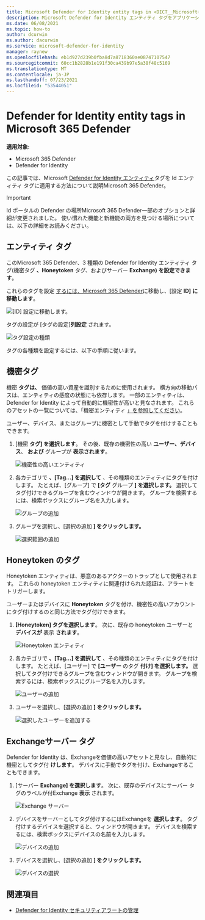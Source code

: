 ```yaml
---
title: Microsoft Defender for Identity entity tags in <DICT__Microsoft⚐365⚐Defender>Microsoft 365 Defender</DICT__Microsoft⚐365⚐Defender>
description: Microsoft Defender for Identity エンティティ タグをアプリケーションに適用する方法について説明Microsoft 365 Defender
ms.date: 06/08/2021
ms.topic: how-to
author: dcurwin
ms.author: dacurwin
ms.service: microsoft-defender-for-identity
manager: raynew
ms.openlocfilehash: eb1d927d239b0fba8d7a8718360ae08747107547
ms.sourcegitcommit: 60cc1b2828b1e191f30ca439b97e5a38f48c5169
ms.translationtype: MT
ms.contentlocale: ja-JP
ms.lasthandoff: 07/23/2021
ms.locfileid: "53544051"
---
```

# <a name="defender-for-identity-entity-tags-in-microsoft-365-defender"></a>Defender for Identity entity tags in Microsoft 365 Defender

**適用対象:**

- Microsoft 365 Defender
- Defender for Identity

この記事では、Microsoft [Defender for Identity エンティティ](/defender-for-identity)タグを Id エンティティ タグに適用する方法について説明Microsoft 365 Defender。 [](/microsoft-365/security/defender/overview-security-center)

>[!IMPORTANT]
>Id ポータルの Defender の場所Microsoft 365 Defender一部のオプションと詳細が変更されました。 使い慣れた機能と新機能の両方を見つける場所については、以下の詳細をお読みください。

## <a name="entity-tags"></a>エンティティ タグ

このMicrosoft 365 Defender、3 種類の Defender for Identity エンティティ タグ(機密タグ **、Honeytoken** タグ、およびサーバー **Exchange) を設定できます**。

これらのタグを設定 [するには、Microsoft 365 Defender](https://security.microsoft.com/)に移動し、[設定 **ID]** **に移動します**。

![[ID] 設定に移動します。](../../media/defender-identity/settings-identities.png)

タグの設定が [タグの設定]**列設定** されます。

![タグ設定の種類](../../media/defender-identity/tag-settings.png)

タグの各種類を設定するには、以下の手順に従います。

## <a name="sensitive--tags"></a>機密タグ

機密 **タグは、** 価値の高い資産を識別するために使用されます。 横方向の移動パスは、エンティティの感度の状態にも依存します。 一部のエンティティは、Defender for Identity によって自動的に機密性が高いと見なされます。 これらのアセットの一覧については、「機密エンティティ [」を参照してください](/defender-for-identity/manage-sensitive-honeytoken-accounts#sensitive-entities)。

ユーザー、デバイス、またはグループに機密として手動でタグを付けすることもできます。

1. [機密 **タグ] を選択します**。 その後、既存の機密性の高い **ユーザー、デバイス**、 **および** グループが **表示されます**。

    ![機密性の高いエンティティ](../../media/defender-identity/sensitive-entities.png)

1. 各カテゴリで **、[Tag...] を選択して** 、その種類のエンティティにタグを付けします。 たとえば、[グループ] で **[タグ** グループ **] を選択します。** 選択してタグ付けできるグループを含むウィンドウが開きます。 グループを検索するには、検索ボックスにグループ名を入力します。

    ![グループの追加](../../media/defender-identity/add-groups.png)

1. グループを選択し、[選択の追加 **] をクリックします。**

    ![選択範囲の追加](../../media/defender-identity/add-selection.png)

## <a name="honeytoken-tags"></a>Honeytoken のタグ

Honeytoken エンティティは、悪意のあるアクターのトラップとして使用されます。 これらの honeytoken エンティティに関連付けられた認証は、アラートをトリガーします。

ユーザーまたはデバイスに **Honeytoken** タグを付け、機密性の高いアカウントにタグ付けするのと同じ方法でタグ付けできます。

1. **[Honeytoken] タグを選択します**。 次に、既存の honeytoken ユーザーと **デバイスが** 表示 **されます**。

    ![Honeytoken エンティティ](../../media/defender-identity/honeytoken-entities.png)

1. 各カテゴリで **、[Tag...] を選択して** 、その種類のエンティティにタグを付けします。 たとえば、[ユーザー] で **[ユーザー** のタグ **付け] を選択します。** 選択してタグ付けできるグループを含むウィンドウが開きます。 グループを検索するには、検索ボックスにグループ名を入力します。

    ![ユーザーの追加](../../media/defender-identity/add-users.png)

1. ユーザーを選択し、[選択の追加 **] をクリックします。**

    ![選択したユーザーを追加する](../../media/defender-identity/add-selected-user.png)

## <a name="exchange-server-tags"></a>Exchangeサーバー タグ

Defender for Identity は、Exchangeを価値の高いアセットと見なし、自動的に機密としてタグ付 **けします**。 デバイスに手動でタグを付け、Exchangeすることもできます。

1. [サーバー **Exchange] を選択します**。 次に、既存のデバイスにサーバー タグのラベルが付Exchange **表示** されます。

    ![Exchange サーバー](../../media/defender-identity/exchange-servers.png)

1. デバイスをサーバーとしてタグ付けするにはExchangeを **選択します**。  タグ付けするデバイスを選択すると、ウィンドウが開きます。 デバイスを検索するには、検索ボックスにデバイスの名前を入力します。

    ![デバイスの追加](../../media/defender-identity/add-devices.png)

1. デバイスを選択し、[選択の追加 **] をクリックします。**

    ![デバイスの選択](../../media/defender-identity/select-device.png)

## <a name="see-also"></a>関連項目

- [Defender for Identity セキュリティアラートの管理](manage-security-alerts.md)

